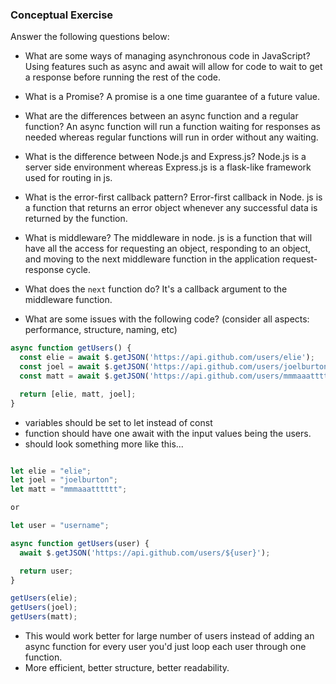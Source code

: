 ### Conceptual Exercise

Answer the following questions below:

- What are some ways of managing asynchronous code in JavaScript?
Using features such as async and await will allow for code to wait to get a response before running the rest of the code.

- What is a Promise?
A promise is a one time guarantee of a future value. 

- What are the differences between an async function and a regular function?
An async function will run a function waiting for responses as needed whereas regular functions will run in order without any waiting.

- What is the difference between Node.js and Express.js?
Node.js is a server side environment whereas Express.js is a flask-like framework used for routing in js.

- What is the error-first callback pattern?
Error-first callback in Node. js is a function that returns an error object whenever any successful data is returned by the function. 

- What is middleware?
The middleware in node. js is a function that will have all the access for requesting an object, responding to an object, and moving to the next middleware function in the application request-response cycle.

- What does the `next` function do?
It's a callback argument to the middleware function.

- What are some issues with the following code? (consider all aspects: performance, structure, naming, etc)

```js
async function getUsers() {
  const elie = await $.getJSON('https://api.github.com/users/elie');
  const joel = await $.getJSON('https://api.github.com/users/joelburton');
  const matt = await $.getJSON('https://api.github.com/users/mmmaaatttttt');

  return [elie, matt, joel];
}
```

- variables should be set to let instead of const
- function should have one await with the input values being the users. 
- should look something more like this...

```js

let elie = "elie";
let joel = "joelburton";
let matt = "mmmaaatttttt";

or 

let user = "username";

async function getUsers(user) {
  await $.getJSON('https://api.github.com/users/${user}');

  return user;
}

getUsers(elie);
getUsers(joel);
getUsers(matt);
```
- This would work better for large number of users instead of adding an async function for every user you'd just loop each user through one function. 
- More efficient, better structure, better readability.
